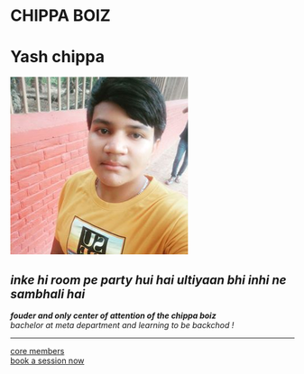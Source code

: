 <!DOCTYPE html>
<html>
<head>
	<meta charset="utf-8">
	<meta name="description" content="we love chippa with all our heart and we love him hard ♥ (jokes apart) ">
	<meta name="keywords" content="HTML">
	<title>first website</title>
	<meta charset="utf-8">
</head>
<body>
<h1>CHIPPA BOIZ</h1>
 <h1><a herf="https://www.facebook.com/yashwardhan.chhipa">Yash chippa</a> </h1><img src="chippa.jpg" alt="chippa ki photu">
    	<h2><em>inke hi room pe party hui hai ultiyaan bhi inhi ne sambhali hai</em></h2>
    <p><em><strong>fouder and only center of attention of the chippa boiz</strong>
    <br>bachelor at meta department and learning to be backchod !
    <br>
    </em></p>
    <hr>
    <a href="fuckers.html">core members</a>
    <br>
    <a href="booking.html">book a session now</a>
</body>
</html>
